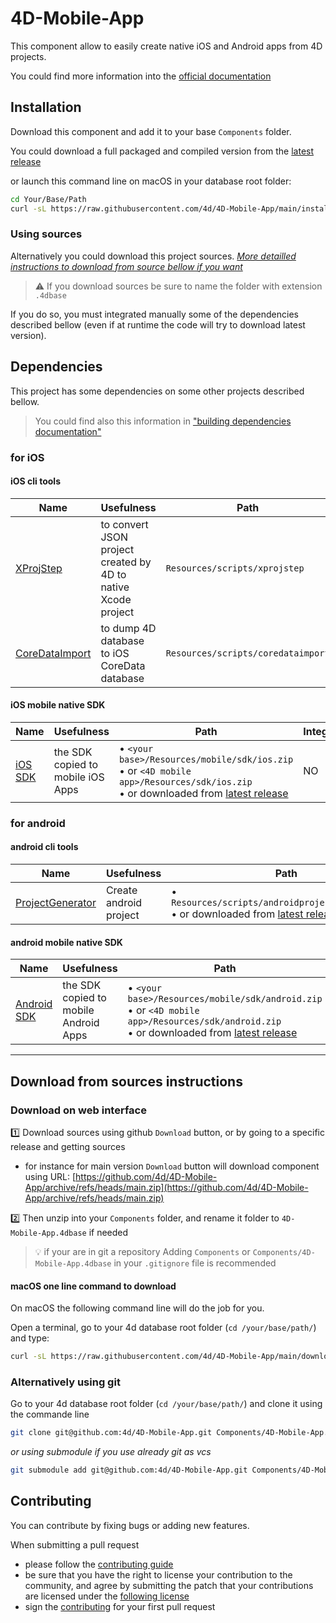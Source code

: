 # 4D-Mobile-App

This component allow to easily create native iOS and Android apps from 4D projects.

You could find more information into the [official documentation](https://developer.4d.com/go-mobile)

## Installation

Download this component and add it to your base `Components` folder.

You could download a full packaged and compiled version from the [latest release](https://github.com/4d/4D-Mobile-App/releases/latest)

or launch this command line on macOS in your database root folder:

```bash
cd Your/Base/Path
curl -sL https://raw.githubusercontent.com/4d/4D-Mobile-App/main/install.sh | sh # will download the latest release in Components
```

### Using sources

Alternatively you could download this project sources. _[More detailled instructions to download from source bellow if you want](#download-from-sources-instructions)_

> ⚠️ If you download sources be sure to name the folder with extension `.4dbase`

If you do so, you must integrated manually some of the dependencies described bellow (even if at runtime the code will try to download latest version).

## Dependencies

This project has some dependencies on some other projects described bellow. 

> You could find also this information in ["building dependencies documentation"](Documentation/Building.md) 

### for iOS

#### iOS cli tools

| Name  | Usefulness | Path | Integrated |
|-|-|-|-|
| [XProjStep](https://github.com/4d/ios-XProjStep) | to convert JSON project created by 4D to native Xcode project | `Resources/scripts/xprojstep` | YES |
| [CoreDataImport](https://github.com/4d/ios-CoreDataImport) | to dump 4D database to iOS CoreData database | `Resources/scripts/coredataimport` | YES |

#### iOS mobile native SDK

| Name  | Usefulness | Path | Integrated |
|-|-|-|-|
| [iOS SDK](https://github.com/4d/ios-sdk) | the SDK copied to mobile iOS Apps | • `<your base>/Resources/mobile/sdk/ios.zip` <br>• or `<4D mobile app>/Resources/sdk/ios.zip` <br>• or downloaded from [latest release](https://github.com/4d/ios-sdk/releases/latest) | NO |

### for android

#### android cli tools

| Name  | Usefulness | Path | Integrated |
|-|-|-|-|
| [ProjectGenerator](https://github.com/4d/android-ProjectGenerator) | Create android project | • `Resources/scripts/androidprojectgenerator.jar` <br>• or downloaded from [latest release](https://github.com/4d/android-ProjectGenerator/releases/latest) | NO |

#### android mobile native SDK

| Name  | Usefulness | Path | Integrated |
|-|-|-|-|
| [Android SDK](https://github.com/4d/android-sdk) | the SDK copied to mobile Android Apps | • `<your base>/Resources/mobile/sdk/android.zip` <br>• or `<4D mobile app>/Resources/sdk/android.zip` <br>• or downloaded from [latest release](https://github.com/4d/android-sdk/releases/latest) | NO |

---

## Download from sources instructions

### Download on web interface

1️⃣ Download sources using github `Download` button, or by going to a specific release and getting sources
- for instance for main version `Download` button will download component using URL: [https://github.com/4d/4D-Mobile-App/archive/refs/heads/main.zip](https://github.com/4d/4D-Mobile-App/archive/refs/heads/main.zip)

2️⃣ Then unzip into your `Components` folder, and rename it folder to `4D-Mobile-App.4dbase` if needed

> 💡  if your are in git a repository
> Adding `Components` or `Components/4D-Mobile-App.4dbase` in your `.gitignore` file is recommended

#### macOS one line command to download

On macOS the following command line will do the job for you.

Open a terminal, go to your 4d database root folder (`cd /your/base/path/`) and type:

```bash
curl -sL https://raw.githubusercontent.com/4d/4D-Mobile-App/main/download.sh | sh
```

### Alternatively using git

Go to your 4d database root folder (`cd /your/base/path/`) and clone it using the commande line

```bash
git clone git@github.com:4d/4D-Mobile-App.git Components/4D-Mobile-App.4dbase
```

_or using submodule if you use already git as vcs_

```bash
git submodule add git@github.com:4d/4D-Mobile-App.git Components/4D-Mobile-App.4dbase
```

## Contributing

You can contribute by fixing bugs or adding new features. 

When submitting a pull request 
- please follow the [contributing guide](.github/CONTRIBUTING.md)
- be sure that you have the right to license your contribution to the community, and agree by submitting the patch that your contributions are licensed under the [following license](LICENSE.md)
- sign the [contributing](.github/cla/4DCLA.md) for your first pull request

